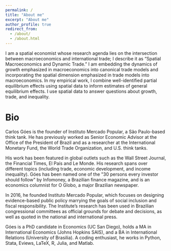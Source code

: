 ```yaml
---
permalink: /
title: "About me"
excerpt: "About me"
author_profile: true
redirect_from: 
  - /about/
  - /about.html
---
```


I am a spatial economist whose research agenda lies on the intersection between macroeconomics and international trade; I describe it as “Spatial Macroeconomics and Dynamic Trade.” I am embedding the dynamics of growth emphasized in macroeconomics into canonical trade models and incorporating the spatial dimension emphasized in trade models into macroeconomics. In my empirical work, I combine well-identified partial equilibrium effects using spatial data to inform estimates of general equilibrium effects. I use spatial data to answer questions about growth, trade, and inequality. 

Bio
======
Carlos Góes is the founder of Instituto Mercado Popular, a São Paulo-based think tank. He has previously worked as Senior Economic Advisor at the Office of the President of Brazil and as a researcher at the International Monetary Fund, the World Trade Organization, and U.S. think tanks. 

His work has been featured in global outlets such as the Wall Street Journal, the Financial Times, El País and Le Monde. His research spans over different topics (including trade, economic development, and income inequality). Góes has been named one of the "30 persons every investor should follow" by Infomoney, a Brazilian finance magazine, and is an economics columnist for O Globo, a major Brazilian newspaper.

In 2016, he founded Instituto Mercado Popular, which focuses on designing evidence-based public policy marrying the goals of social inclusion and fiscal responsibility. The Institute’s research has been used in Brazilian congressional committees as official grounds for debate and decisions, as well as quoted in the national and international press.

Góes is a PhD candidate in Economics (UC San Diego), holds a MA in International Economics (Johns Hopkins SAIS), and a BA in International Relations (University of Brasilia). A coding enthusiast, he works in Python, Stata, Eviews, LaTeX, R, Julia, and Matlab. 
